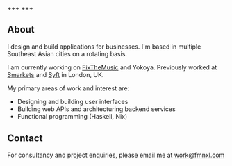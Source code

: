 +++
+++

## About
I design and build applications for businesses. I'm based in multiple Southeast Asian cities on a rotating basis.

  I am currently working on [FixTheMusic](https://fixthemusic.com) and Yokoya.
  Previously worked at [Smarkets](https://smarkets.com) and [Syft](https://syftapp.com) in London, UK.

My primary areas of work and interest are:

- Designing and building user interfaces
- Building web APIs and architecturing backend services
- Functional programming (Haskell, Nix)

## Contact

For consultancy and project enquiries, please email me at <a href="mailto:work@fmnxl.com">work@fmnxl.com</a>
